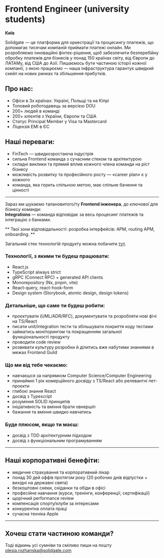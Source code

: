 # Frontend Engineer (university students)

**Київ**

Solidgate — це платформа для оркестрації та процесингу платежів, що допомагає тисячам компаній приймати платежі онлайн. Ми розробляємо інноваційні фінтех-рішення, щоб забезпечити безперебійну обробку платежів для бізнесів у понад 150 країнах світу, від Європи до ЛАТАМу, від США до Азії. Пишаємось бути частиною історії кожної компанії, з якою працюємо — наша інфраструктура гарантує швидкий скейл на нових ринках та збільшення прибутків.

## Про нас:
- Офіси в 3х країнах: Україні, Польщі та на Кіпрі  
- Топовий роботодавець за версією DOU  
- 200+ людей в команді  
- 200+ клієнтів з України, Європи та США  
- Статус Principal Member у Visa та Mastercard  
- Ліцензія ЕМІ в ЄС  

## Наші переваги:
- FinTech — швидкозростаюча індустрія  
- сильна Frontend команда з сучасним стеком та архітектурою  
- складні виклики та прямий вплив кожного члена команди на ріст бізнесу  
- можливість розвитку та професійного росту — «career plan» є у кожного  
- команда, яка горить спільною метою, має спільне бачення та цінності  

---

Зараз ми шукаємо талановитого/ту **Frontend інженера**, до ключової для бізнесу команди:  
**Integrations** — команда відповідає за весь процесинг платежів та інтеграцію з банками.

** Твої зони відповідальності: розробка інтерфейсів: APM, routing APM, onboarding. **

Загальний стек технологій продукту можна побачити [тут](https://solidgate-tech.github.io/).

### Технології, з якими ти будеш працювати:
- React.js  
- TypeScript always strict  
- gRPC (Connect RPC) + generated API clients  
- Monorepository (Nx, pnpm, vite)  
- React-query, react-hook-form  
- Design system (Storybook, atomic design, design tokens)  

### Детальніше, що саме ти будеш робити:
- проєктувати (UML/ADR/RFC), документувати та розробляти нові фічі на TS/React  
- писати unit/integration тести та збільшувати покриття коду тестами  
- займатись моніторингом та покращенням загальної функціональності продукту  
- проводити code review  
- розвивати культуру розробки й ділитись вже набутими знаннями в межах Frontend Guild  

### Що ми від тебе чекаємо:
- навчаєшся за напрямком Computer Science/Computer Engineering  
- принаймні 1 рік комерційного досвіду з TS/React або релевантні пет-проєкти  
- глибокі знання React  
- досвід з Typescript  
- розуміння SOLID принципів  
- ініціативність та вміння брати овнершіп  
- бажання та вміння швидко навчатись  

### Буде плюсом, якщо ти маєш:
- досвід з TDD архітектурним підходом  
- досвід з функціональним програмуванням
  

---

## Наші корпоративні бенефіти:
- медичне страхування та корпоративний лікар  
- понад 30 дей оффів протягом року (20 робочих днів відпустки + вихідні на державні свята)  
- безкоштовні снеки, сніданки та обіди в офісі  
- професійне навчання (курси, тренінги, конференції, сертифікації)  
- щорічний performance review  
- компенсація спорту/клуби за інтересами  
- конкурентна оплата праці  
- сучасна техніка Apple  

---

## Хочеш стати частиною команди?
Тоді відкинь усі сумніви та сміливо пиши на пошту [olesia.rozhanska@solidgate.com](mailto:olesia.rozhanska@solidgate.com)
